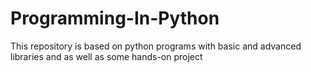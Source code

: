 # Programming-In-Python
This repository is based on python programs with basic and advanced libraries and as well as some hands-on project
